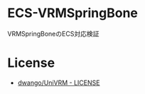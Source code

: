 # ECS-VRMSpringBone
VRMSpringBoneのECS対応検証


# License

- [dwango/UniVRM - LICENSE](https://github.com/dwango/UniVRM/blob/master/LICENSE.txt)
